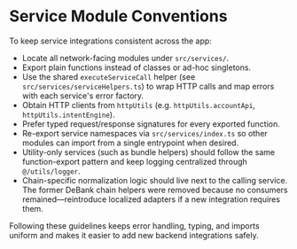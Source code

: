 # Service Module Conventions

To keep service integrations consistent across the app:

- Locate all network-facing modules under `src/services/`.
- Export plain functions instead of classes or ad-hoc singletons.
- Use the shared `executeServiceCall` helper (see `src/services/serviceHelpers.ts`) to wrap HTTP
  calls and map errors with each service's error factory.
- Obtain HTTP clients from `httpUtils` (e.g. `httpUtils.accountApi`, `httpUtils.intentEngine`).
- Prefer typed request/response signatures for every exported function.
- Re-export service namespaces via `src/services/index.ts` so other modules can import from a single
  entrypoint when desired.
- Utility-only services (such as bundle helpers) should follow the same function-export pattern and
  keep logging centralized through `@/utils/logger`.
- Chain-specific normalization logic should live next to the calling service. The former DeBank
  chain helpers were removed because no consumers remained—reintroduce localized adapters if a new
  integration requires them.

Following these guidelines keeps error handling, typing, and imports uniform and makes it easier to
add new backend integrations safely.
